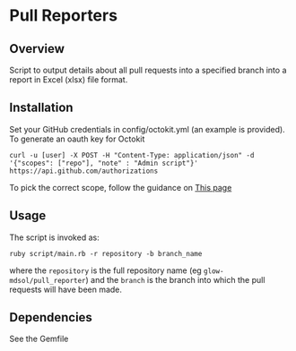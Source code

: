 # Pull Reporters

## Overview

Script to output details about all pull requests into a specified branch into a report in Excel (xlsx) file format.

## Installation
Set your GitHub credentials in config/octokit.yml (an example is provided).  To generate an oauth key for Octokit

    curl -u [user] -X POST -H "Content-Type: application/json" -d '{"scopes": ["repo"], "note" : "Admin script"}' https://api.github.com/authorizations

To pick the correct scope, follow the guidance on [This page](http://developer.github.com/v3/oauth/#scopes)    

## Usage
The script is invoked as:

    ruby script/main.rb -r repository -b branch_name

where the `repository` is the full repository name (eg `glow-mdsol/pull_reporter`) and the `branch` is the branch into which the pull requests will have been made.

## Dependencies
See the Gemfile
